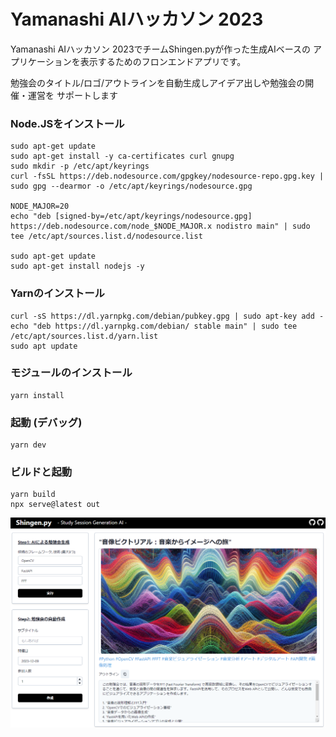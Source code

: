 # Yamanashi AIハッカソン 2023

Yamanashi AIハッカソン 2023でチームShingen.pyが作った生成AIベースの
アプリケーションを表示するためのフロンエンドアプリです。

勉強会のタイトル/ロゴ/アウトラインを自動生成しアイデア出しや勉強会の開催・運営を
サポートします

### Node.JSをインストール

```shell
sudo apt-get update
sudo apt-get install -y ca-certificates curl gnupg
sudo mkdir -p /etc/apt/keyrings
curl -fsSL https://deb.nodesource.com/gpgkey/nodesource-repo.gpg.key | sudo gpg --dearmor -o /etc/apt/keyrings/nodesource.gpg

NODE_MAJOR=20
echo "deb [signed-by=/etc/apt/keyrings/nodesource.gpg] https://deb.nodesource.com/node_$NODE_MAJOR.x nodistro main" | sudo tee /etc/apt/sources.list.d/nodesource.list

sudo apt-get update
sudo apt-get install nodejs -y
```

### Yarnのインストール

```shell
curl -sS https://dl.yarnpkg.com/debian/pubkey.gpg | sudo apt-key add -
echo "deb https://dl.yarnpkg.com/debian/ stable main" | sudo tee /etc/apt/sources.list.d/yarn.list
sudo apt update
``````

### モジュールのインストール

```shell
yarn install
```

### 起動 (デバッグ)

```shell
yarn dev
```

### ビルドと起動

```shell
yarn build
npx serve@latest out
```

<img src='./doc/sample.png'>
